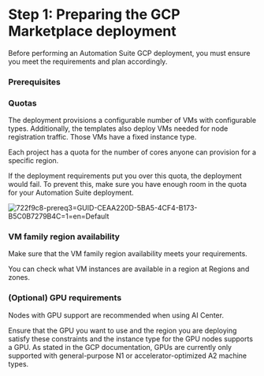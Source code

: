 ﻿# Step 1: Preparing the GCP Marketplace deployment

Before performing an Automation Suite GCP deployment, you must ensure you meet the requirements and plan accordingly.

### Prerequisites




### Quotas

The deployment provisions a configurable number of VMs with configurable types. Additionally, the templates also deploy VMs needed for node registration traffic. Those VMs have a fixed instance type.

Each project has a quota for the number of cores anyone can provision for a specific region.

If the deployment requirements put you over this quota, the deployment would fail. To prevent this, make sure you have enough room in the quota for your Automation Suite deployment.

![722f9c8-prereq3=GUID-CEAA220D-5BA5-4CF4-B173-B5C0B7279B4C=1=en=Default](/images/722f9c8-prereq3=GUID-CEAA220D-5BA5-4CF4-B173-B5C0B7279B4C=1=en=Default.png)


### VM family region availability

Make sure that the VM family region availability meets your requirements.

You can check what VM instances are available in a region at Regions and zones.


### (Optional) GPU requirements

Nodes with GPU support are recommended when using AI Center.

Ensure that the GPU you want to use and the region you are deploying satisfy these constraints and the
            instance type for the GPU nodes supports a GPU. As stated in the GCP documentation, GPUs
            are currently only supported with general-purpose N1 or accelerator-optimized A2 machine
            types.

